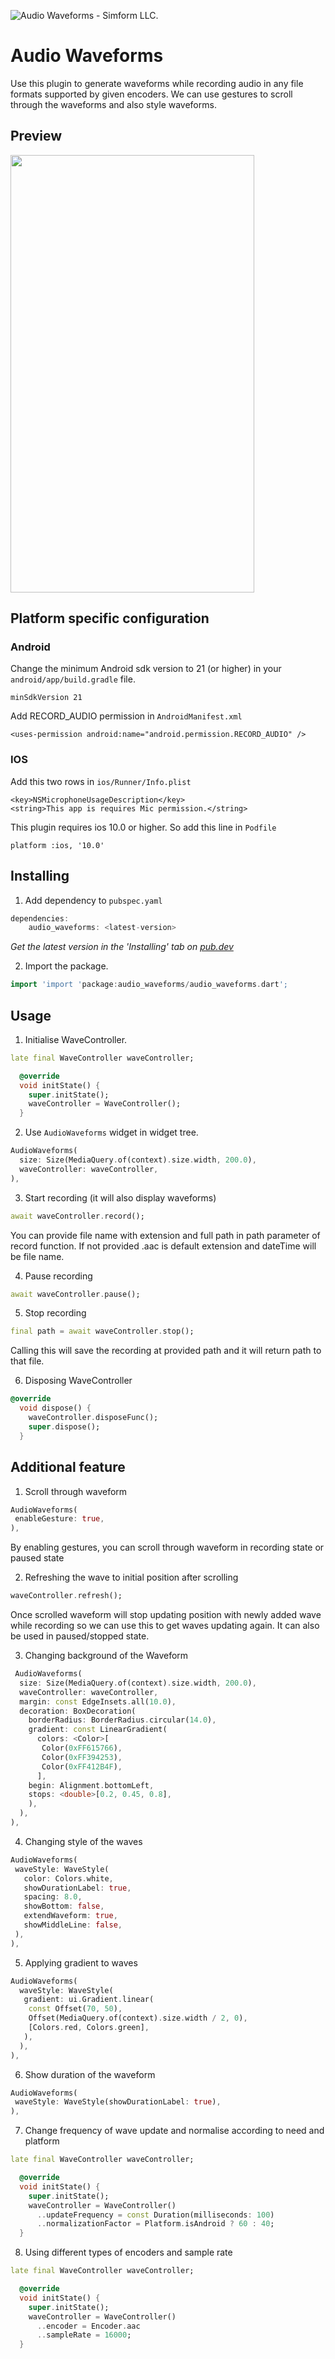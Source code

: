 ![Audio Waveforms - Simform LLC.](preview/banner.png)

# Audio Waveforms

Use this plugin to generate waveforms while recording audio in any file formats supported
by given encoders. We can use gestures to scroll through the waveforms and also style waveforms.

## Preview
<a href="preview/demo.gif" title="Demo - Simform LLC."><img src="preview/demo.gif" width="390" height="700"></a>

## Platform specific configuration

### Android

Change the minimum Android sdk version to 21 (or higher) in your `android/app/build.gradle` file.
```
minSdkVersion 21
```

Add RECORD_AUDIO permission in `AndroidManifest.xml`
```
<uses-permission android:name="android.permission.RECORD_AUDIO" />
```

### IOS

Add this two rows in `ios/Runner/Info.plist`
```
<key>NSMicrophoneUsageDescription</key>
<string>This app is requires Mic permission.</string>
```
This plugin requires ios 10.0 or higher. So add this line in `Podfile`
```
platform :ios, '10.0'
```
## Installing

1.  Add dependency to `pubspec.yaml`

```dart
dependencies:
    audio_waveforms: <latest-version>
```
*Get the latest version in the 'Installing' tab on [pub.dev](https://pub.dev/packages/audiowaveforms)*

2.  Import the package.
```dart
import 'import 'package:audio_waveforms/audio_waveforms.dart';
```

## Usage

1. Initialise WaveController.
```dart
late final WaveController waveController;

  @override
  void initState() {
    super.initState();
    waveController = WaveController();
  }
```
2. Use `AudioWaveforms` widget in widget tree.
```dart
AudioWaveforms(
  size: Size(MediaQuery.of(context).size.width, 200.0),
  waveController: waveController,
),
```
3. Start recording (it will also display waveforms)
```dart
await waveController.record();
```
You can provide file name with extension and full path in path parameter of record function. If
not provided .aac is default extension and dateTime will be file name.

4. Pause recording
```dart
await waveController.pause();
```
5. Stop recording
```dart
final path = await waveController.stop();
```
Calling this will save the recording at provided path and it will return path to that file.

6. Disposing WaveController
```dart
@override
  void dispose() {
    waveController.disposeFunc();
    super.dispose();
  }
```

## Additional feature
1. Scroll through waveform
```dart
AudioWaveforms(
 enableGesture: true,
),
```
By enabling gestures, you can scroll through waveform in recording state or paused state

2. Refreshing the wave to initial position after scrolling
```dart
waveController.refresh();
```
Once scrolled waveform will stop updating position with newly added wave while recording so we can
use this to get waves updating again. It can also be used in paused/stopped state.

3. Changing background of the Waveform
```dart
 AudioWaveforms(
  size: Size(MediaQuery.of(context).size.width, 200.0),
  waveController: waveController,
  margin: const EdgeInsets.all(10.0),
  decoration: BoxDecoration(
    borderRadius: BorderRadius.circular(14.0),
    gradient: const LinearGradient(
      colors: <Color>[
       Color(0xFF615766),
       Color(0xFF394253),
       Color(0xFF412B4F),
      ],
    begin: Alignment.bottomLeft,
    stops: <double>[0.2, 0.45, 0.8],
    ),
  ),
),
```
4. Changing style of the waves
```dart
AudioWaveforms(
 waveStyle: WaveStyle(
   color: Colors.white,
   showDurationLabel: true,
   spacing: 8.0,
   showBottom: false,
   extendWaveform: true,
   showMiddleLine: false,
 ),
),
```
5. Applying gradient to waves
```dart
AudioWaveforms(
  waveStyle: WaveStyle(
   gradient: ui.Gradient.linear(
    const Offset(70, 50),
    Offset(MediaQuery.of(context).size.width / 2, 0),
    [Colors.red, Colors.green],
   ),
  ),
),
```

6. Show duration of the waveform
```dart
AudioWaveforms(
 waveStyle: WaveStyle(showDurationLabel: true),
),
```
7. Change frequency of wave update and normalise according to need and platform
```dart
late final WaveController waveController;

  @override
  void initState() {
    super.initState();
    waveController = WaveController()
      ..updateFrequency = const Duration(milliseconds: 100)
      ..normalizationFactor = Platform.isAndroid ? 60 : 40;
  }
```
8. Using different types of encoders and sample rate
```dart
late final WaveController waveController;

  @override
  void initState() {
    super.initState();
    waveController = WaveController()
      ..encoder = Encoder.aac
      ..sampleRate = 16000;
  }
```
